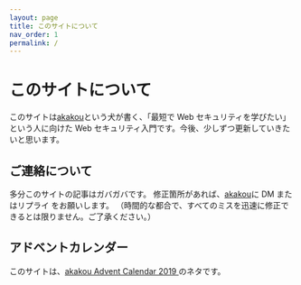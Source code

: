 ```yaml
---
layout: page
title: このサイトについて
nav_order: 1
permalink: / 
---
```


# このサイトについて

このサイトは[akakou](https://twitter.com/_akakou)という犬が書く、「最短で Web セキュリティを学びたい」という人に向けた Web セキュリティ入門です。今後、少しずつ更新していきたいと思います。

## ご連絡について

多分このサイトの記事はガバガバです。
修正箇所があれば、[akakou](https://twitter.com/_akakou)に DM またはリプライ をお願いします。
（時間的な都合で、すべてのミスを迅速に修正できるとは限りません。ご了承ください。）

## アドベントカレンダー

このサイトは、[akakou Advent Calendar 2019
](https://adventar.org/calendars/4723)のネタです。
